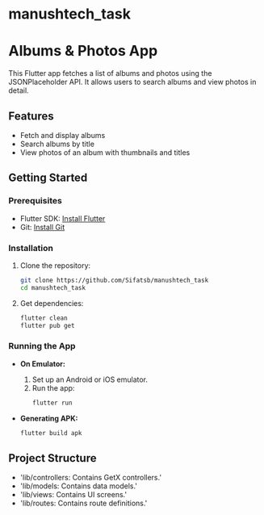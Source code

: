 # manushtech_task

# Albums & Photos App

This Flutter app fetches a list of albums and photos using the JSONPlaceholder API. It allows users to search albums and view photos in detail.

## Features

- Fetch and display albums
- Search albums by title
- View photos of an album with thumbnails and titles

## Getting Started

### Prerequisites

- Flutter SDK: [Install Flutter](https://flutter.dev/docs/get-started/install)
- Git: [Install Git](https://git-scm.com/book/en/v2/Getting-Started-Installing-Git)

### Installation

1. Clone the repository:
    ```sh
    git clone https://github.com/Sifatsb/manushtech_task
    cd manushtech_task
    ```

2. Get dependencies:
    ```sh
   flutter clean
    flutter pub get
    ```

### Running the App

- **On Emulator:**
    1. Set up an Android or iOS emulator.
    2. Run the app:
       ```sh
       flutter run
       ```

- **Generating APK:**
  ```sh
  flutter build apk


## Project Structure

- 'lib/controllers: Contains GetX controllers.'
- 'lib/models: Contains data models.'
- 'lib/views: Contains UI screens.'
- 'lib/routes: Contains route definitions.'


